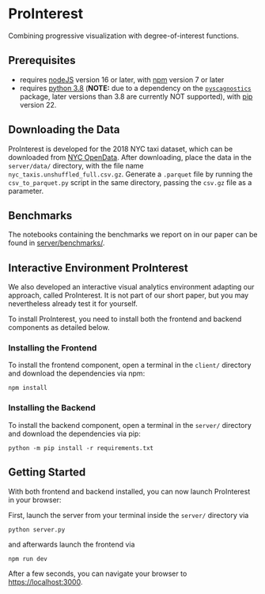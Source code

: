 # ProInterest

Combining progressive visualization with degree-of-interest functions.

## Prerequisites

- requires [nodeJS](https://nodejs.org/en/blog/release/v16.0.0/) version 16 or later, with [npm](https://www.npmjs.com/) version 7 or later
- requires [python 3.8](https://www.python.org/downloads/release/python-380/) (**NOTE:** due to a dependency on the [`pyscagnostics`](https://pypi.org/project/pyscagnostics/) package, later versions than 3.8 are currently NOT supported), with [pip]() version 22.

## Downloading the Data

ProInterest is developed for the 2018 NYC taxi dataset, which can be downloaded from [NYC OpenData](https://data.cityofnewyork.us/Transportation/2018-Yellow-Taxi-Trip-Data/t29m-gskq). After downloading, place the data in the `server/data/` directory, with the file name `nyc_taxis.unshuffled_full.csv.gz`. Generate a `.parquet` file by running the `csv_to_parquet.py` script in the same directory, passing the `csv.gz` file as a parameter.

## Benchmarks

The notebooks containing the benchmarks we report on in our paper can be found in [server/benchmarks/](./server/benchmarks/).

## Interactive Environment ProInterest

We also developed an interactive visual analytics environment adapting our approach, called ProInterest.
It is not part of our short paper, but you may nevertheless already test it for yourself.

To install ProInterest, you need to install both the frontend and backend components as detailed below.

### Installing the Frontend

To install the frontend component, open a terminal in the `client/` directory and download the dependencies via npm:

```
npm install
```

### Installing the Backend

To install the backend component, open a terminal in the `server/` directory and download the dependencies via pip:

```
python -m pip install -r requirements.txt
```

## Getting Started

With both frontend and backend installed, you can now launch ProInterest in your browser:

First, launch the server from your terminal inside the `server/` directory via

```
python server.py
```

and afterwards launch the frontend via

```
npm run dev
```

After a few seconds, you can navigate your browser to [https://localhost:3000](https://localhost:3000).
